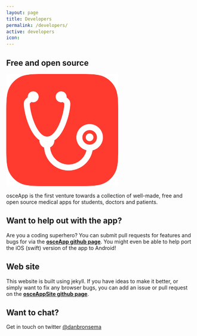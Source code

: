 ```yaml
---
layout: page
title: Developers
permalink: /developers/
active: developers
icon: 
---
```

<h2>Free and open source</h2>
<img src='/assets/img/icon-app.png' class='pull-right' width='300' height='300'>

osceApp is the first venture towards a collection of well-made, free and open source medical apps for students, doctors and patients. 

## Want to help out with the app?
Are you a coding superhero? You can submit pull requests for features and bugs for via the **[osceApp github page](https://github.com/galaxylord/osceapp)**. You might even be able to help port the iOS (swift) version of the app to Android! 

## Web site
This website is built using jekyll. If you have ideas to make it better, or simply want to fix any browser bugs, you can add an issue or pull request on the **[osceAppSite github page](https://github.com/danbronsema/osceappsite/)**.

## Want to chat?
Get in touch on twitter <a href="https://twitter.com/danbronsema">@danbronsema</a>